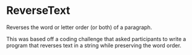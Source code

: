 # ReverseText
Reverses the word or letter order (or both) of a paragraph.

This was based off a coding challenge that asked participants to write  a program that reverses text in a string while preserving the word order.
